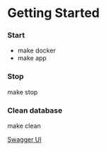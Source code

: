 # Getting Started

### Start

* make docker
* make app

### Stop

make stop

### Clean database

make clean

[Swagger UI](http://localhost:8080/swagger-ui/index.html#/)
